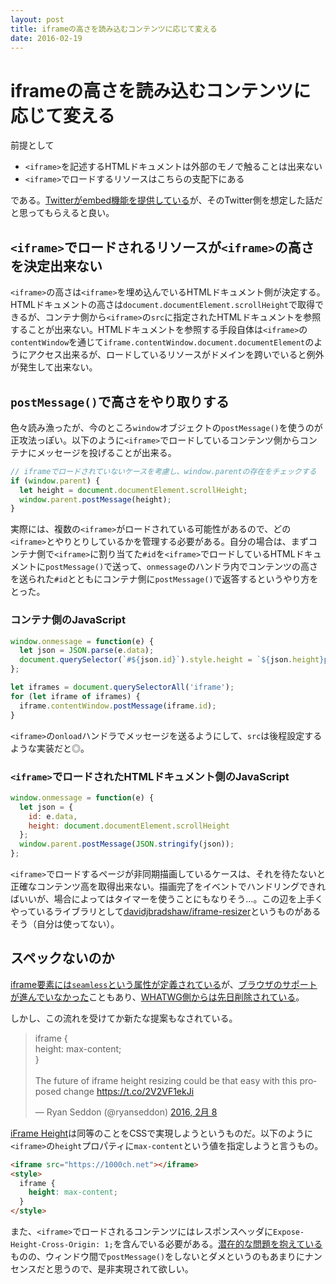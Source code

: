 ```yaml
---
layout: post
title: iframeの高さを読み込むコンテンツに応じて変える
date: 2016-02-19
---
```


# iframeの高さを読み込むコンテンツに応じて変える

前提として

- `<iframe>`を記述するHTMLドキュメントは外部のモノで触ることは出来ない
- `<iframe>`でロードするリソースはこちらの支配下にある

である。[Twitterがembed機能を提供している](https://dev.twitter.com/ja/web/embedded-tweets)が、そのTwitter側を想定した話だと思ってもらえると良い。

## `<iframe>`でロードされるリソースが`<iframe>`の高さを決定出来ない

`<iframe>`の高さは`<iframe>`を埋め込んでいるHTMLドキュメント側が決定する。HTMLドキュメントの高さは`document.documentElement.scrollHeight`で取得できるが、コンテナ側から`<iframe>`の`src`に指定されたHTMLドキュメントを参照することが出来ない。HTMLドキュメントを参照する手段自体は`<iframe>`の`contentWindow`を通じて`iframe.contentWindow.document.documentElement`のようにアクセス出来るが、ロードしているリソースがドメインを跨いでいると例外が発生して出来ない。

## `postMessage()`で高さをやり取りする

色々読み漁ったが、今のところ`window`オブジェクトの`postMessage()`を使うのが正攻法っぽい。以下のように`<iframe>`でロードしているコンテンツ側からコンテナにメッセージを投げることが出来る。

```javascript
// iframeでロードされていないケースを考慮し、window.parentの存在をチェックする
if (window.parent) {
  let height = document.documentElement.scrollHeight;
  window.parent.postMessage(height);
}
```

実際には、複数の`<iframe>`がロードされている可能性があるので、どの`<iframe>`とやりとりしているかを管理する必要がある。自分の場合は、まずコンテナ側で`<iframe>`に割り当てた`#id`を`<iframe>`でロードしているHTMLドキュメントに`postMessage()`で送って、`onmessage`のハンドラ内でコンテンツの高さを送られた`#id`とともにコンテナ側に`postMessage()`で返答するというやり方をとった。

### コンテナ側のJavaScript

```javascript
window.onmessage = function(e) {
  let json = JSON.parse(e.data);
  document.querySelector(`#${json.id}`).style.height = `${json.height}px`;
};

let iframes = document.querySelectorAll('iframe');
for (let iframe of iframes) {
  iframe.contentWindow.postMessage(iframe.id);
}
```

`<iframe>`の`onload`ハンドラでメッセージを送るようにして、`src`は後程設定するような実装だと◎。

### `<iframe>`でロードされたHTMLドキュメント側のJavaScript

```javascript
window.onmessage = function(e) {
  let json = {
    id: e.data,
    height: document.documentElement.scrollHeight
  };
  window.parent.postMessage(JSON.stringify(json));
};
```

`<iframe>`でロードするページが非同期描画しているケースは、それを待たないと正確なコンテンツ高を取得出来ない。描画完了をイベントでハンドリングできればいいが、場合によってはタイマーを使うことにもなりそう…。この辺を上手くやっているライブラリとして[davidjbradshaw/iframe-resizer](https://github.com/davidjbradshaw/iframe-resizer)というものがあるそう（自分は使ってない）。

## スペックないのか

[iframe要素には`seamless`という属性が定義されている](http://w3c.github.io/html/single-page.html#attr-iframe-seamless)が、[ブラウザのサポートが進んでいなかった](http://caniuse.com/#search=seamless)こともあり、[WHATWG側からは先日削除されている](https://github.com/whatwg/html/issues/331)。

しかし、この流れを受けてか新たな提案もなされている。

<blockquote class="twitter-tweet" data-lang="ja"><p lang="en" dir="ltr">iframe {<br> height: max-content;<br>}<br><br>The future of iframe height resizing could be that easy with this proposed change <a href="https://t.co/2V2VF1ekJi">https://t.co/2V2VF1ekJi</a></p>&mdash; Ryan Seddon (@ryanseddon) <a href="https://twitter.com/ryanseddon/status/696498269585674240">2016, 2月 8</a></blockquote>

[iFrame Height](https://github.com/craigfrancis/iframe-height)は同等のことをCSSで実現しようというものだ。以下のように`<iframe>`の`height`プロパティに`max-content`という値を指定しようと言うもの。

```html
<iframe src="https://1000ch.net"></iframe>
<style>
  iframe {
    height: max-content;
  }
</style>
```

また、`<iframe>`でロードされるコンテンツにはレスポンスヘッダに`Expose-Height-Cross-Origin: 1;`を含んでいる必要がある。[潜在的な問題を抱えている](https://github.com/craigfrancis/iframe-height/blob/master/problems/infinite-loops.md)ものの、ウィンドウ間で`postMessage()`をしないとダメというのもあまりにナンセンスだと思うので、是非実現されて欲しい。
